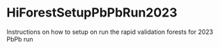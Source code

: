 # HiForestSetupPbPbRun2023
Instructions on how to setup on run the rapid validation forests for 2023 PbPb run
